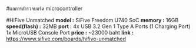 #ผลการสำรวจบอร์ด microcontroller

#HiFive Unmatched
**model :** SiFive Freedom U740 SoC
**memory :** 16GB
**speed(flash) :** 32MB
**port :** 4x USB 3.2 Gen 1 Type A Ports (1 Charging Port)
           1x MicroUSB Console Port
**price :** ~23000 baht
**link :** https://www.sifive.com/boards/hifive-unmatched
